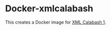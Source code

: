 # Docker-xmlcalabash

This creates a Docker image for
[XML Calabash 1](https://github.com/ndw/xmlcalabash1).
